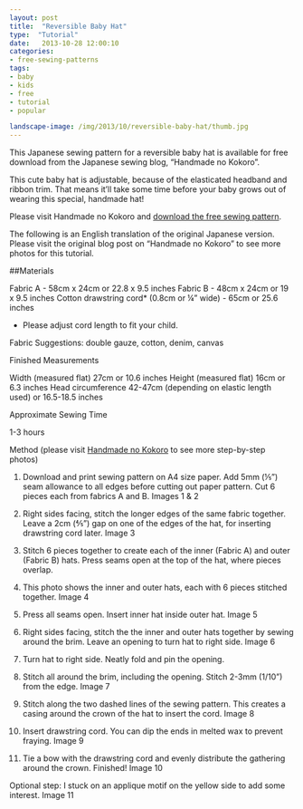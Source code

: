 ```yaml
---
layout: post
title:  "Reversible Baby Hat"
type:  "Tutorial"
date:   2013-10-28 12:00:10
categories:
- free-sewing-patterns
tags:
- baby
- kids
- free
- tutorial
- popular

landscape-image: /img/2013/10/reversible-baby-hat/thumb.jpg
---
```


This Japanese sewing pattern for a reversible baby hat is available for free download from the Japanese sewing blog,
“Handmade no Kokoro”.

This cute baby hat is adjustable, because of the elasticated headband and ribbon trim. That means it’ll take some time
before your baby grows out of wearing this special, handmade hat!

Please visit Handmade no Kokoro and [download the free sewing pattern](http://handmadenokokoro.web.fc2.com/katagami/pdf/017_tulip_hat.pdf).

The following is an English translation of the original Japanese version. Please visit the original blog post on
“Handmade no Kokoro” to see more photos for this tutorial.

##Materials

Fabric A - 58cm x 24cm or 22.8 x 9.5 inches
Fabric B - 48cm x 24cm or 19 x 9.5 inches
Cotton drawstring cord* (0.8cm or ¼” wide) - 65cm or 25.6 inches
* Please adjust cord length to fit your child.

Fabric Suggestions: double gauze, cotton, denim, canvas

Finished Measurements

Width (measured flat) 27cm or 10.6 inches
Height (measured flat) 16cm or 6.3 inches
Head circumference 42-47cm (depending on elastic length used) or 16.5-18.5 inches

Approximate Sewing Time

1-3 hours

Method (please visit [Handmade no Kokoro](http://handmadenokokoro.web.fc2.com/katagami/017.html) to see more step-by-step photos)

1. Download and print sewing pattern on A4 size paper. Add 5mm (⅕”) seam allowance to all edges before cutting out paper
pattern. Cut 6 pieces each from fabrics A and B.
Images 1 & 2

2. Right sides facing, stitch the longer edges of the same fabric together. Leave a 2cm (⅘”) gap on one of the edges of
the hat, for inserting drawstring cord later.
Image 3

4. Stitch 6 pieces together to create each of the inner (Fabric A) and outer (Fabric B) hats. Press seams open at the
top of the hat, where pieces overlap.

5. This photo shows the inner and outer hats, each with 6 pieces stitched together.
Image 4

6. Press all seams open. Insert inner hat inside outer hat.
Image 5

7. Right sides facing, stitch the the inner and outer hats together by sewing around the brim. Leave an opening to turn
hat to right side.
Image 6

8. Turn hat to right side. Neatly fold and pin the opening.

9. Stitch all around the brim, including the opening. Stitch 2-3mm (1/10”) from the edge.
Image 7

10. Stitch along the two dashed lines of the sewing pattern. This creates a casing around the crown of the hat to insert
the cord.
Image 8

11. Insert drawstring cord. You can dip the ends in melted wax to prevent fraying.
Image 9

12. Tie a bow with the drawstring cord and evenly distribute the gathering around the crown. Finished!
Image 10

Optional step: I stuck on an applique motif on the yellow side to add some interest.
Image 11
